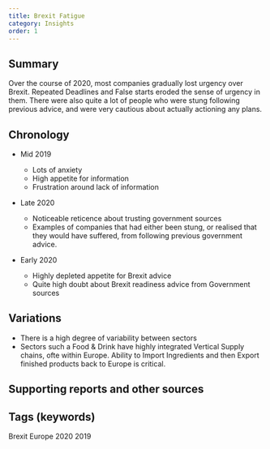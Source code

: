 ```yaml
---
title: Brexit Fatigue
category: Insights
order: 1
---
```

## Summary
Over the course of 2020, most companies gradually lost urgency over Brexit.
Repeated Deadlines and False starts eroded the sense of urgency in them.
There were also quite a lot of people who were stung following previous advice, and were very cautious about actually actioning any plans.

## Chronology
- Mid 2019
  - Lots of anxiety
  - High appetite for information
  - Frustration around lack of information

- Late 2020
  - Noticeable reticence about trusting government sources
  - Examples of companies that had either been stung, or realised that they would have suffered,  from following previous government advice.

- Early 2020
  - Highly depleted appetite for Brexit advice
  - Quite high doubt about Brexit readiness advice from Government sources

## Variations
- There is a high degree of variability between sectors
- Sectors such a Food & Drink have highly integrated Vertical Supply chains, ofte within Europe. Ability to Import Ingredients and then Export finished products back to Europe is critical.

## Supporting reports and other sources

## Tags (keywords)
Brexit
Europe
2020
2019
